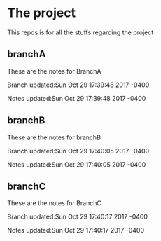 # The project

This repos is for all the stuffs regarding the project


<a name='branchA'></a>branchA
------------------------------

These are the notes for BranchA

Branch updated:Sun Oct 29 17:39:48 2017 -0400

Notes updated:Sun Oct 29 17:39:48 2017 -0400


<a name='branchB'></a>branchB
------------------------------

These are the notes for branchB

Branch updated:Sun Oct 29 17:40:05 2017 -0400

Notes updated:Sun Oct 29 17:40:05 2017 -0400


<a name='branchC'></a>branchC
------------------------------

These are the notes for BranchC

Branch updated:Sun Oct 29 17:40:17 2017 -0400

Notes updated:Sun Oct 29 17:40:17 2017 -0400


